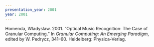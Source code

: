 ```yaml
---
presentation_year: 2001
year: 2001
---
```


Homenda, Wladyslaw. 2001. “Optical Music Recognition: The Case of Granular Computing.” In <i>Granular Computing: An Emerging Paradigm</i>, edited by W. Pedrycz, 341–60. Heidelberg: Physica-Verlag.